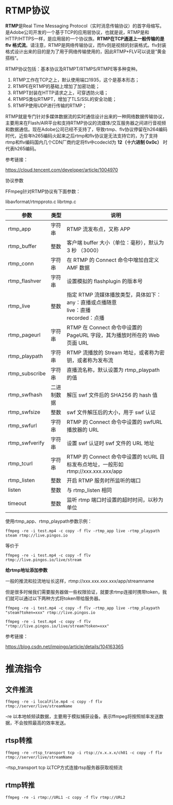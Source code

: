 # RTMP协议

**RTMP**是Real Time Messaging Protocol（实时消息传输协议）的首字母缩写。是Adobe公司开发的一个基于TCP的应用层协议，也就是说，RTMP是和HTTP/HTTPS一样，是应用层的一个协议族。**RTMP在TCP通道上一般传输的是flv 格式流**。请注意，RTMP是网络传输协议，而flv则是视频的封装格式。flv封装格式设计出来的目的是为了用于网络传输使用的，因此RTMP+FLV可以说是”黄金搭档“。

RTMP协议包括：基本协议及RTMPT/RTMPS/RTMPE等多种变种。

1. RTMP工作在TCP之上，默认使用端口1935，这个是基本形态；
2. RTMPE在RTMP的基础上增加了加密功能；
3. RTMPT封装在HTTP请求之上，可穿透防火墙；
4. RTMPS类似RTMPT，增加了TLS/SSL的安全功能；
5. RTMFP使用UDP进行传输的RTMP；

RTMP就是专门针对多媒体数据流的实时通信设计出来的一种网络数据传输协议，主要用来在Flash/AIR平台和支持RTMP协议的流媒体/交互服务器之间进行音视频和数据通信。现在Adobe公司已经不支持了，导致rtmp、flv协议停留在h264编码时代，近些年h265编码火起来之后rtmp和flv协议是无法支持它的，为了支持rtmp和flv编码国内几个CDN厂商约定将flv中codecId为 **12（十六进制 0x0c）** 时代表h265编码。

参考链接：

https://cloud.tencent.com/developer/article/1004970



协议参数

FFmpeg针对RTMP协议有下面参数：

libavformat/rtmpproto.c librtmp.c

| **参数**       | 类型       | **说明**                                                     |
| -------------- | ---------- | ------------------------------------------------------------ |
| rtmp_app       | 字符串     | RTMP 流发布点，又称 APP                                      |
| rtmp_buffer    | 整数       | 客户端 buffer 大小（单位：毫秒），默认为 3 秒 （3000）       |
| rtmp_conn      | 字符串     | 在 RTMP 的 Connect 命令中增加自定义 AMF 数据                 |
| rtmp_flashver  | 字符串     | 设置模拟的 flashplugin 的版本号                              |
| rtmp_live      | 整数       | 指定 RTMP 流媒体播放类型，具体如下：<br/>any：直播或点播随意<br/>live：直播<br/>recorded：点播 |
| rtmp_pageurl   | 字符串     | RTMP 在 Connect 命令中设置的 PageURL 字段，其为播放时所在的 Web 页面 URL |
| rtmp_playpath  | 字符串     | RTMP 流播放的 Stream 地址，或者称为密钥，或者称为发布流      |
| rtmp_subscribe | 字符串     | 直播流名称，默认设置为 rtmp_playpath 的值                    |
| rtmp_swfhash   | 二进制数据 | 解压 swf 文件后的 SHA256 的 hash 值                          |
| rtmp_swfsize   | 整数       | swf 文件解压后的大小，用于 swf 认证                          |
| rtmp_swfurl    | 字符串     | RTMP 的 Connect 命令中设置的 swfURL 播放器的 URL             |
| rtmp_swfverify | 字符串     | 设置 swf 认证时 swf 文件的 URL 地址                          |
| rtmp_tcurl     | 字符串     | RTMP 的 Connect 命令中设置的 tcURL 目标发布点地址，一般形如 rtmp://xxx.xxx.xxx/app |
| rtmp_listen    | 整数       | 开启 RTMP 服务时所监听的端口                                 |
| listen         | 整数       | 与 rtmp_listen 相同                                          |
| timeout        | 整数       | 监听 rtmp 端口时设置的超时时间，以秒为单位                   |

使用rtmp_app、rtmp_playpath参数示例：

```
ffmpeg -re -i test.mp4 -c copy -f flv -rtmp_app live -rtmp_playpath steam rtmp://live.pingos.io
```


等价于

```
ffmpeg -re -i test.mp4 -c copy -f flv rtmp://live.pingos.io/live/stream
```



**给rtmp地址添加参数**

一般的推流和拉流地址长这样，rtmp://xxx.xxx.xxx.xxx/app/streamname

但是很多时候我们需要服务器做一些权限验证，就要求rtmp连接时携带token，我们就可以通过以下两种方式将token带给服务器。

```
ffmpeg -re -i test.mp4 -c copy -f flv -rtmp_app live -rtmp_playpath "steam?token=xxx" rtmp://live.pingos.io
```

```
ffmpeg -re -i test.mp4 -c copy -f flv "rtmp://live.pingos.io/live/stream?token=xxx"
```

参考链接：

https://blog.csdn.net/impingo/article/details/104163365



# 推流指令

## 文件推流

```
ffmpeg -re -i localFile.mp4 -c copy -f flv rtmp://server/live/streamName 
```

-re 以本地帧频读数据，主要用于模拟捕获设备。表示ffmpeg将按照帧率发送数据，不会按照最高的效率发送。



## rtsp转推

```
ffmpeg -re -rtsp_transport tcp -i rtsp://x.x.x.x/ch01 -c copy -f flv rtmp://server/live/streamName
```

-rtsp_transport tcp 以TCP方式连接rtsp服务器获取视频流



## rtmp转推

```
ffmpeg -re -i rtmp://URL1 -c copy -f flv rtmp://URL2
```





